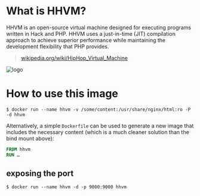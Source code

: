 # What is HHVM?

HHVM is an open-source virtual machine designed for executing programs written in Hack and PHP. HHVM uses a just-in-time (JIT) compilation approach to achieve superior performance while maintaining the development flexibility that PHP provides.

> [wikipedia.org/wiki/HipHop_Virtual_Machine](https://en.wikipedia.org/wiki/HipHop_Virtual_Machine)

![logo](https://raw.githubusercontent.com/baptistedonaux/docker-images/hhvm/logo.png)

# How to use this image

```console
$ docker run --name hhvm -v /some/content:/usr/share/nginx/html:ro -P -d hhvm
```

Alternatively, a simple `Dockerfile` can be used to generate a new image that includes the necessary content (which is a much cleaner solution than the bind mount above):

```dockerfile
FROM hhvm
RUN …
```

## exposing the port

```console
$ docker run --name hhvm -d -p 9000:9000 hhvm
```

